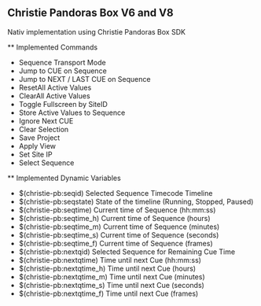 ## Christie Pandoras Box V6 and V8

Nativ implementation using Christie Pandoras Box SDK

** Implemented Commands
* Sequence Transport Mode
* Jump to CUE on Sequence
* Jump to NEXT / LAST CUE on Sequence
* ResetAll Active Values
* ClearAll Active Values
* Toggle Fullscreen by SiteID
* Store Active Values to Sequence
* Ignore Next CUE
* Clear Selection
* Save Project
* Apply View
* Set Site IP
* Select Sequence

** Implemented Dynamic Variables
* $(christie-pb:seqid)	Selected Sequence Timecode Timeline
* $(christie-pb:seqstate)	State of the timeline (Running, Stopped, Paused)
* $(christie-pb:seqtime)	Current time of Sequence (hh:mm:ss)
* $(christie-pb:seqtime_h)	Current time of Sequence (hours)
* $(christie-pb:seqtime_m)	Current time of Sequence (minutes)
* $(christie-pb:seqtime_s)	Current time of Sequence (seconds)
* $(christie-pb:seqtime_f)	Current time of Sequence (frames)
* $(christie-pb:nextqid)	Selected Sequence for Remaining Cue Time
* $(christie-pb:nextqtime)	Time until next Cue (hh:mm:ss)
* $(christie-pb:nextqtime_h)	Time until next Cue (hours)
* $(christie-pb:nextqtime_m)	Time until next Cue (minutes)
* $(christie-pb:nextqtime_s)	Time until next Cue (seconds)
* $(christie-pb:nextqtime_f)	Time until next Cue (frames)